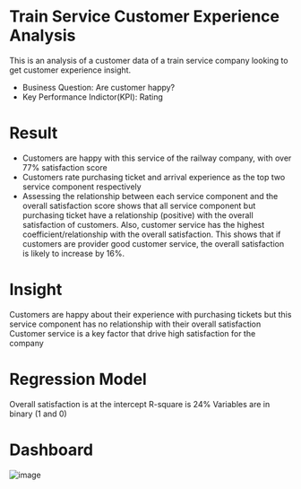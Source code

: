 # Train Service Customer Experience Analysis 
This is an analysis of a customer data of a train service company looking to get customer experience insight. 

- Business Question: Are customer happy?
- Key Performance Indictor(KPI): Rating 

# Result
- Customers are happy with this service of the railway company, with over 77% satisfaction score
- Customers rate purchasing ticket and arrival experience as the top two service component respectively
- Assessing the relationship between each service component and the overall satisfaction score shows that all service component but purchasing ticket have a relationship (positive) with the overall satisfaction of customers.
  Also, customer service has the highest coefficient/relationship with the overall satisfaction. This shows that if customers are provider good customer service, the overall satisfaction is likely to increase by 16%. 

# Insight 
Customers are happy about their experience with purchasing tickets but this service component has no relationship with their overall satisfaction 
Customer service is a key factor that drive high satisfaction for the company

# Regression Model
Overall satisfaction is at the intercept 
R-square is 24%
Variables are in binary (1 and 0)

# Dashboard
![image](https://github.com/bisolaola/RailwayCompanyDataAnalysis/assets/137617628/aa19ff21-4733-4118-a12b-715c24284a68)